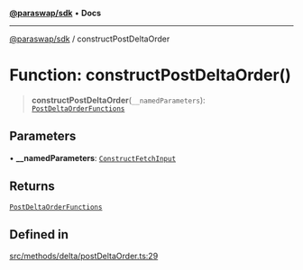 [**@paraswap/sdk**](../README.md) • **Docs**

***

[@paraswap/sdk](../globals.md) / constructPostDeltaOrder

# Function: constructPostDeltaOrder()

> **constructPostDeltaOrder**(`__namedParameters`): [`PostDeltaOrderFunctions`](../type-aliases/PostDeltaOrderFunctions.md)

## Parameters

• **\_\_namedParameters**: [`ConstructFetchInput`](../interfaces/ConstructFetchInput.md)

## Returns

[`PostDeltaOrderFunctions`](../type-aliases/PostDeltaOrderFunctions.md)

## Defined in

[src/methods/delta/postDeltaOrder.ts:29](https://github.com/paraswap/paraswap-sdk/blob/master/src/methods/delta/postDeltaOrder.ts#L29)
